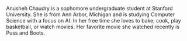 Anusheh Chaudry is a sophomore undergraduate student at Stanford University. She is from Ann Arbor, Michigan and is studying Computer Science with a focus on AI. In her free time she loves to bake, cook, play basketball, or watch movies. Her favorite movie she watched recently is Puss and Boots.
